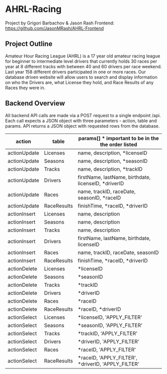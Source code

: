 # AHRL-Racing
Project by Grigori Barbachov & Jason Rash
Frontend: https://github.com/JasonMRash/AHRL-Frontend

## Project Outline
Amateur Hour Racing League (AHRL) is a 17 year old amateur racing league for beginner to intermediate level drivers that currently holds 30 races per year at 8 different tracks with between 40 and 60 drivers per race weekend. Last year 158 different drivers participated in one or more races. Our database driven website will allow users to search and display information on who the Drivers are, what License they hold, and Race Results of any Races they were in.

## Backend Overview
All backend API calls are made via a POST request to a single endpoint <api URL>/api. Each call expects a JSON object with three parameters - action, table and params. API returns a JSON object with requested rows from the database.

|action|table|params[] * important to be in the the order listed|
|---|---|---|
|actionUpdate|Licenses|name, description, *licenseID|
|actionUpdate|Seasons|name, description, *seasonID|
|actionUpdate|Tracks|name, description, *trackID|
|actionUpdate|Drivers|firstName, lastName, birthdate, licenseID, *driverID|
|actionUpdate|Races|name, trackID, raceDate, seasonID, *raceID|
|actionUpdate|RaceResults|finishTime, *raceID, *driverID|
|actionInsert|Licenses|name, description|
|actionInsert|Seasons|name, description|
|actionInsert|Tracks|name, description|
|actionInsert|Drivers|firstName, lastName, birthdate, licenseID|
|actionInsert|Races|name, trackID, raceDate, seasonID|
|actionInsert|RaceResults|finishTime, *raceID, *driverID|
|actionDelete|Licenses|*licenseID|
|actionDelete|Seasons|*seasonID|
|actionDelete|Tracks|*trackID|
|actionDelete|Drivers|*driverID|
|actionDelete|Races|*raceID|
|actionDelete|RaceResults|*raceID, *driverID|
|actionSelect|Licenses|*licenseID, 'APPLY_FILTER'|
|actionSelect|Seasons|*seasonID, 'APPLY_FILTER'|
|actionSelect|Tracks|*trackID, 'APPLY_FILTER'|
|actionSelect|Drivers|*driverID, 'APPLY_FILTER'|
|actionSelect|Races|*raceID, 'APPLY_FILTER'|
|actionSelect|RaceResults|*raceID, 'APPLY_FILTER', *driverID, 'APPLY_FILTER'|
